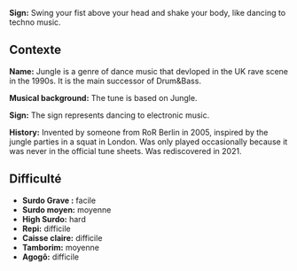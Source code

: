 **Sign:** Swing your fist above your head and shake your body, like dancing to
techno music.

## Contexte

**Name:** Jungle is a genre of dance music that devloped in the UK rave scene in
the 1990s. It is the main successor of Drum&Bass.

**Musical background:** The tune is based on Jungle.

**Sign:** The sign represents dancing to electronic music.

**History:** Invented by someone from RoR Berlin in 2005, inspired by the jungle
parties in a squat in London. Was only played occasionally because it was never
in the official tune sheets. Was rediscovered in 2021.

## Difficulté

* **Surdo Grave :** facile
* **Surdo moyen:** moyenne
* **High Surdo:** hard
* **Repi:** difficile
* **Caisse claire:** difficile
* **Tamborim:** moyenne
* **Agogô:** difficile

